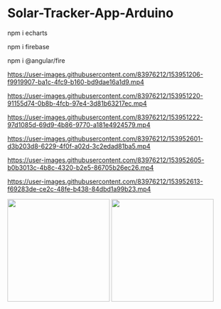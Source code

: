 # Solar-Tracker-App-Arduino
 
  


 npm i echarts
 
 npm i firebase

npm i @angular/fire
  


https://user-images.githubusercontent.com/83976212/153951206-f9919907-ba1c-4fc9-b160-bd9dae16a1d9.mp4



https://user-images.githubusercontent.com/83976212/153951220-91155d74-0b8b-4fcb-97e4-3d81b63217ec.mp4
 

https://user-images.githubusercontent.com/83976212/153951222-97d1085d-69d9-4b86-9770-a181e4924579.mp4

 
https://user-images.githubusercontent.com/83976212/153952601-d3b203d8-6229-4f0f-a02d-3c2edad81ba5.mp4
 

https://user-images.githubusercontent.com/83976212/153952605-b0b3013c-4b8c-4320-b2e5-86705b26ec26.mp4
 

https://user-images.githubusercontent.com/83976212/153952613-f69283de-ce2c-48fe-b438-84dbd1a99b23.mp4
 

<p float="left">
  <img src="https://user-images.githubusercontent.com/83976212/153951467-b22bf926-9851-4856-90e2-31cd074bcd03.gif"  width="230" />
 
  <img src="https://user-images.githubusercontent.com/83976212/153951472-9bfc9ba5-5f8b-4399-b9d7-521afce24694.gif"  width="230" />
</p>

 


